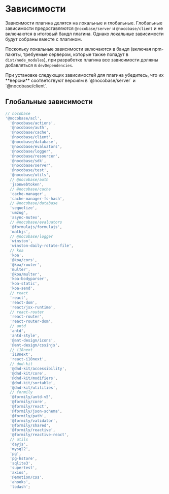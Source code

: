 # Зависимости

Зависимости плагина делятся на локальные и глобальные. Глобальные зависимости предоставляются `@nocobase/server` и `@nocobase/client` и не включаются в итоговый бандл плагина. Однако локальные зависимости будут собраны вместе с плагином.

Поскольку локальные зависимости включаются в бандл (включая npm-пакеты, требуемые сервером, которые также попадут в `dist/node_modules`), при разработке плагина все зависимости должны добавляться в `devDependencies`.

<Alert type="warning">
При установке следующих зависимостей для плагина убедитесь, что их **версии** соответствуют версиям в `@nocobase/server` и `@nocobase/client`.
</Alert>

## Глобальные зависимости

```js
// nocobase
'@nocobase/acl',
  '@nocobase/actions',
  '@nocobase/auth',
  '@nocobase/cache',
  '@nocobase/client',
  '@nocobase/database',
  '@nocobase/evaluators',
  '@nocobase/logger',
  '@nocobase/resourcer',
  '@nocobase/sdk',
  '@nocobase/server',
  '@nocobase/test',
  '@nocobase/utils',
  // @nocobase/auth
  'jsonwebtoken',
  // @nocobase/cache
  'cache-manager',
  'cache-manager-fs-hash',
  // @nocobase/database
  'sequelize',
  'umzug',
  'async-mutex',
  // @nocobase/evaluators
  '@formulajs/formulajs',
  'mathjs',
  // @nocobase/logger
  'winston',
  'winston-daily-rotate-file',
  // koa
  'koa',
  '@koa/cors',
  '@koa/router',
  'multer',
  '@koa/multer',
  'koa-bodyparser',
  'koa-static',
  'koa-send',
  // react
  'react',
  'react-dom',
  'react/jsx-runtime',
  // react-router
  'react-router',
  'react-router-dom',
  // antd
  'antd',
  'antd-style',
  '@ant-design/icons',
  '@ant-design/cssinjs',
  // i18next
  'i18next',
  'react-i18next',
  // dnd-kit
  '@dnd-kit/accessibility',
  '@dnd-kit/core',
  '@dnd-kit/modifiers',
  '@dnd-kit/sortable',
  '@dnd-kit/utilities',
  // formily
  '@formily/antd-v5',
  '@formily/core',
  '@formily/react',
  '@formily/json-schema',
  '@formily/path',
  '@formily/validator',
  '@formily/shared',
  '@formily/reactive',
  '@formily/reactive-react',
  // utils
  'dayjs',
  'mysql2',
  'pg',
  'pg-hstore',
  'sqlite3',
  'supertest',
  'axios',
  '@emotion/css',
  'ahooks',
  'lodash';
```
